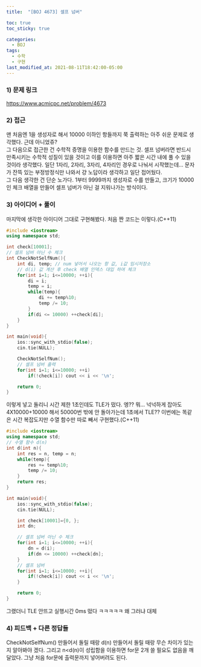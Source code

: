```yaml
---
title:  "[BOJ 4673] 셀프 넘버"

toc: true
toc_sticky: true

categories:
  - BOJ
tags:
  - 수학
  - 구현
last_modified_at: 2021-08-11T18:42:00-05:00
---
```


### 1) 문제 링크

<https://www.acmicpc.net/problem/4673>

### 2) 접근

맨 처음엔 1을 생성자로 해서 10000 이하인 항들까지 쭉 출력하는 아주 쉬운 문제로 생각했다. 근데 아니었쥬?  
그 다음으로 접근한 건 수학적 증명을 이용한 함수를 만드는 것. 셀프 넘버라면 반드시 만족시키는 수학적 성질이 있을 것이고 이를 이용하면 아주 짧은 시간 내에 풀 수 있을 것이라 생각했다. 일단 1자리, 2자리, 3자리, 4자리인 경우로 나눠서 시작했는데… 문자가 잔뜩 있는 부정방정식만 나와서 걍 노답이라 생각하고 일단 접어뒀다.  
그 다음 생각한 건 단순 노가다. 1부터 9999까지 생성자로 수를 만들고, 크기가 10000인 체크 배열을 만들어 셀프 넘버가 아닌 걸 지워나가는 방식이다.

### 3) 아이디어 + 풀이

마지막에 생각한 아이디어 그대로 구현해봤다.
처음 짠 코드는 이렇다.(C++11)

```cpp
#include <iostream>
using namespace std;

int check[10001];
// 셀프 넘버 아닌 수 체크
int CheckNotSelfNum(){
    int di, temp; // num 넣어서 나오는 항 값, i값 임시저장소
    // d(i) 값 계산 후 check 배열 인덱스 대입 하여 체크
    for(int i=1; i<=10000; ++i){
        di = i;
        temp = i;
        while(temp){
            di += temp%10;
            temp /= 10;
        }
        if(di <= 10000) ++check[di];
    }
}

int main(void){
    ios::sync_with_stdio(false);
    cin.tie(NULL);

    CheckNotSelfNum();
    // 셀프 넘버 출력
    for(int i=1; i<=10000; ++i)
        if(!check[i]) cout << i << '\n';

    return 0;
}
```

이렇게 넣고 돌리니 시간 제한 1초인데도 TLE가 떴다. 엥?? 뭐… 넉넉하게 잡아도 4X10000+10000 해서 50000번 밖에 안 돌아가는데 1초에서 TLE??
이번에는 똑같은 시간 복잡도지만 수열 함수만 따로 빼서 구현했다.(C++11)

```cpp
#include <iostream>
using namespace std;
// 수열 함수 d(n)
int d(int n){
    int res = n, temp = n;
    while(temp){
        res += temp%10;
        temp /= 10;
    }
    return res;
}

int main(void){
    ios::sync_with_stdio(false);
    cin.tie(NULL);

    int check[10001]={0, };
    int dn;

    // 셀프 넘버 아닌 수 체크
    for(int i=1; i<=10000; ++i){
        dn = d(i);
        if(dn <= 10000) ++check[dn];
    }
    // 셀프 넘버 
    for(int i=1; i<=10000; ++i){
        if(!check[i]) cout << i << '\n';
    }

    return 0;
}
```

그랬더니 TLE 안뜨고 실행시간 0ms 떴다 ㅋㅋㅋㅋㅋ 왜 그러냐 대체

### 4) 피드백 + 다른 정답들

CheckNotSelfNum() 만들어서 돌릴 때랑 d(n) 만들어서 돌릴 때랑 무슨 차이가 있는지 알아봐야 겠다.
그리고 n<d(n)이 성립함을 이용하면 for문 2개 쓸 필요도 없음을 깨달았다. 그냥 처음 for문에 출력문까지 넣어버려도 된다.
